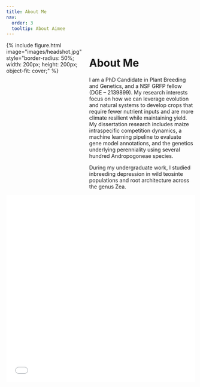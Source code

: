 ```yaml
---
title: About Me
nav:
  order: 3
  tooltip: About Aimee
---
```


<div style="display: flex; align-items: flex-start;"> 
  {% include figure.html image="images/headshot.jpg" style="border-radius: 50%; width: 200px; height: 200px; object-fit: cover;" %}
  
  <div style="padding-left: 20px;">
    <h1>About Me</h1>
    <p>I am a PhD Candidate in Plant Breeding and Genetics, and a NSF GRFP fellow (DGE – 2139899). My research interests focus on how we can leverage evolution and natural systems to develop crops that require fewer nutrient inputs and are more climate resilient while maintaining yield. My dissertation research includes maize intraspecific competition dynamics, a machine learning pipeline to evaluate gene model annotations, and the genetics underlying perenniality using several hundred Andropogoneae species.</p>
    <p>During my undergraduate work, I studied inbreeding depression in wild teosinte populations and root architecture across the genus Zea.</p>
  </div>
</div>

<iframe src="images/AJS_CV_master-240419.pdf" width="100%" height="500px" style="border: none;">
    This browser does not support PDFs. Please download the PDF to view it: <a href="images/AJS_CV_master-240419.pdf">Download PDF</a>.
</iframe>
